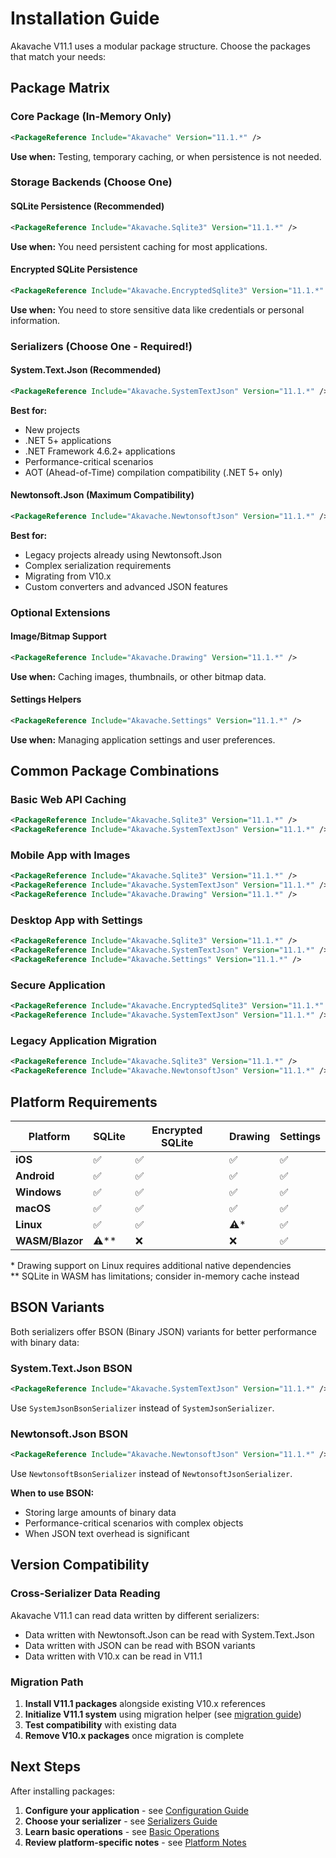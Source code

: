 # Installation Guide

Akavache V11.1 uses a modular package structure. Choose the packages that match your needs:

## Package Matrix

### Core Package (In-Memory Only)
```xml
<PackageReference Include="Akavache" Version="11.1.*" />
```
**Use when:** Testing, temporary caching, or when persistence is not needed.

### Storage Backends (Choose One)

#### SQLite Persistence (Recommended)
```xml
<PackageReference Include="Akavache.Sqlite3" Version="11.1.*" />
```
**Use when:** You need persistent caching for most applications.

#### Encrypted SQLite Persistence
```xml
<PackageReference Include="Akavache.EncryptedSqlite3" Version="11.1.*" />
```
**Use when:** You need to store sensitive data like credentials or personal information.

### Serializers (Choose One - Required!)

#### System.Text.Json (Recommended)
```xml
<PackageReference Include="Akavache.SystemTextJson" Version="11.1.*" />
```
**Best for:** 
- New projects
- .NET 5+ applications  
- .NET Framework 4.6.2+ applications
- Performance-critical scenarios
- AOT (Ahead-of-Time) compilation compatibility (.NET 5+ only)

#### Newtonsoft.Json (Maximum Compatibility)
```xml
<PackageReference Include="Akavache.NewtonsoftJson" Version="11.1.*" />
```
**Best for:**
- Legacy projects already using Newtonsoft.Json
- Complex serialization requirements
- Migrating from V10.x
- Custom converters and advanced JSON features

### Optional Extensions

#### Image/Bitmap Support
```xml
<PackageReference Include="Akavache.Drawing" Version="11.1.*" />
```
**Use when:** Caching images, thumbnails, or other bitmap data.

#### Settings Helpers
```xml
<PackageReference Include="Akavache.Settings" Version="11.1.*" />
```
**Use when:** Managing application settings and user preferences.

## Common Package Combinations

### Basic Web API Caching
```xml
<PackageReference Include="Akavache.Sqlite3" Version="11.1.*" />
<PackageReference Include="Akavache.SystemTextJson" Version="11.1.*" />
```

### Mobile App with Images
```xml
<PackageReference Include="Akavache.Sqlite3" Version="11.1.*" />
<PackageReference Include="Akavache.SystemTextJson" Version="11.1.*" />
<PackageReference Include="Akavache.Drawing" Version="11.1.*" />
```

### Desktop App with Settings
```xml
<PackageReference Include="Akavache.Sqlite3" Version="11.1.*" />
<PackageReference Include="Akavache.SystemTextJson" Version="11.1.*" />
<PackageReference Include="Akavache.Settings" Version="11.1.*" />
```

### Secure Application
```xml
<PackageReference Include="Akavache.EncryptedSqlite3" Version="11.1.*" />
<PackageReference Include="Akavache.SystemTextJson" Version="11.1.*" />
```

### Legacy Application Migration
```xml
<PackageReference Include="Akavache.Sqlite3" Version="11.1.*" />
<PackageReference Include="Akavache.NewtonsoftJson" Version="11.1.*" />
```

## Platform Requirements

| Platform | SQLite | Encrypted SQLite | Drawing | Settings |
|----------|--------|------------------|---------|----------|
| **iOS** | ✅ | ✅ | ✅ | ✅ |
| **Android** | ✅ | ✅ | ✅ | ✅ |
| **Windows** | ✅ | ✅ | ✅ | ✅ |
| **macOS** | ✅ | ✅ | ✅ | ✅ |
| **Linux** | ✅ | ✅ | ⚠️* | ✅ |
| **WASM/Blazor** | ⚠️** | ❌ | ❌ | ✅ |

\* Drawing support on Linux requires additional native dependencies  
\** SQLite in WASM has limitations; consider in-memory cache instead

## BSON Variants

Both serializers offer BSON (Binary JSON) variants for better performance with binary data:

### System.Text.Json BSON
```xml
<PackageReference Include="Akavache.SystemTextJson" Version="11.1.*" />
```
Use `SystemJsonBsonSerializer` instead of `SystemJsonSerializer`.

### Newtonsoft.Json BSON
```xml
<PackageReference Include="Akavache.NewtonsoftJson" Version="11.1.*" />
```
Use `NewtonsoftBsonSerializer` instead of `NewtonsoftJsonSerializer`.

**When to use BSON:**
- Storing large amounts of binary data
- Performance-critical scenarios with complex objects
- When JSON text overhead is significant

## Version Compatibility

### Cross-Serializer Data Reading
Akavache V11.1 can read data written by different serializers:
- Data written with Newtonsoft.Json can be read with System.Text.Json
- Data written with JSON can be read with BSON variants
- Data written with V10.x can be read in V11.1

### Migration Path
1. **Install V11.1 packages** alongside existing V10.x references
2. **Initialize V11.1 system** using migration helper (see [migration guide](./migration-v10-to-v11.md))
3. **Test compatibility** with existing data
4. **Remove V10.x packages** once migration is complete

## Next Steps

After installing packages:

1. **Configure your application** - see [Configuration Guide](./configuration.md)
2. **Choose your serializer** - see [Serializers Guide](./serializers.md)
3. **Learn basic operations** - see [Basic Operations](./basic-operations.md)
4. **Review platform-specific notes** - see [Platform Notes](./platform-notes.md)